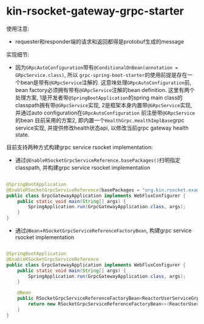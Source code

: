 # kin-rsocket-gateway-grpc-starter

使用注意:

* requester和responder端的请求和返回都得是protobuf生成的message

实现细节:

* 因为`GRpcAutoConfiguration`带有`@ConditionalOnBean(annotation = GRpcService.class)`, 所以
  `grpc-spring-boot-starter`的使用前提是存在一个bean是带有`@GRpcService`注解的. 这意味处理`GRpcAutoConfiguration`前, bean
  factory必须拥有带有`@GRpcService`注解的bean definition. 这里有两个处理方案, 1是开发者带`@SpringBootApplication`的spring main class的
  classpath拥有带`@GRpcService`实现, 2是框架本身内置带`@GRpcService`实现, 并通过auto configuration在`GRpcAutoConfiguration`
  前注册带`@GRpcService`的bean 目前采用的方案2, 即内置一个`HealthGrpc.HealthImplBase`grpc service实现, 并提供修改health状态api, 以修改当前grpc gateway
  health state.

目前支持两种方式构建grpc service rsocket implementation:

* 通过`@EnableRSocketGrpcServiceReference.basePackages()`扫明指定classpath, 并构建grpc service rsocket implementation

```java

@SpringBootApplication
@EnableRSocketGrpcServiceReference(basePackages = "org.kin.rsocket.example")
public class GrpcGatewayApplication implements WebFluxConfigurer {
    public static void main(String[] args) {
        SpringApplication.run(GrpcGatewayApplication.class, args);
    }
}
```

* 通过`@Bean`+`RSocketGrpcServiceReferenceFactoryBean`, 构建grpc service rsocket implementation

```java

@SpringBootApplication
@EnableRSocketGrpcServiceReference
public class GrpcGatewayApplication implements WebFluxConfigurer {
    public static void main(String[] args) {
        SpringApplication.run(GrpcGatewayApplication.class, args);
    }

    @Bean
    public RSocketGrpcServiceReferenceFactoryBean<ReactorUserServiceGrpc.UserServiceImplBase> userService() {
        return new RSocketGrpcServiceReferenceFactoryBean<>(ReactorUserServiceGrpc.UserServiceImplBase.class);
    }
}
```